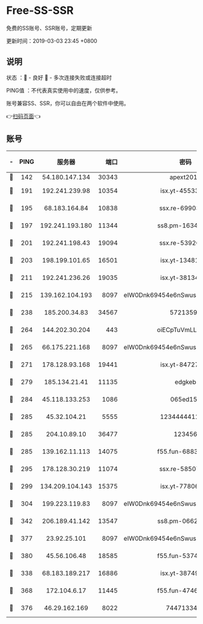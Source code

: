 # Free-SS-SSR

免费的SS账号、SSR账号，定期更新

更新时间：2019-03-03 23:45 +0800

## 说明

状态     ：🙂 - 良好 🙁 - 多次连接失败或连接超时

PING值   ：不代表真实使用中的速度，仅供参考。

账号兼容SS、SSR，你可以自由在两个软件中使用。

👉[扫码页面](https://liesauer.github.io/free-ss-ssr.github.io/)👈

## 账号

|-|PING|服务器|端口|密码|加密方式|区域|
|:----:|:----:|:-----:|-----:|:----:|:----:|:----:|
|🙂|142|54.180.147.134|30343|apext2019|chacha20|KR|
|🙂|191|192.241.239.98|10354|isx.yt-45533403|aes-256-cfb|US|
|🙂|195|68.183.164.84|10838|ssx.re-69903190|aes-256-cfb|US|
|🙂|197|192.241.193.180|11344|ss8.pm-16345934|aes-256-cfb|US|
|🙂|201|192.241.198.43|19094|ssx.re-53926078|aes-256-cfb|US|
|🙂|203|198.199.101.65|16501|isx.yt-13481478|aes-256-cfb|US|
|🙂|211|192.241.236.26|19035|isx.yt-38134679|aes-256-cfb|US|
|🙂|215|139.162.104.193|8097|eIW0Dnk69454e6nSwuspv9DmS201tQ0D|aes-256-cfb|JP|
|🙂|238|185.200.34.83|34567|57213592|aes-256-cfb|US|
|🙂|264|144.202.30.204|443|oiECpTuVmLLxk4Ts|aes-256-cfb|US|
|🙂|265|66.175.221.168|8097|eIW0Dnk69454e6nSwuspv9DmS201tQ0D|aes-256-cfb|US|
|🙂|271|178.128.93.168|19441|isx.yt-84727803|aes-256-cfb|SG|
|🙂|279|185.134.21.41|11135|edgkeb|aes-256-cfb|GB|
|🙂|284|45.118.133.253|1086|065ed15a|aes-256-cfb|SG|
|🙂|285|45.32.104.21|5555|1234444411111|aes-256-cfb|SG|
|🙂|285|204.10.89.10|36477|123456|aes-256-cfb|US|
|🙂|285|139.162.11.113|14075|f55.fun-68835122|aes-256-cfb|SG|
|🙂|295|178.128.30.219|11074|ssx.re-58507780|aes-256-cfb|SG|
|🙂|299|134.209.104.143|15375|isx.yt-77806591|aes-256-cfb|SG|
|🙂|304|199.223.119.83|8097|eIW0Dnk69454e6nSwuspv9DmS201tQ0D|aes-256-cfb|US|
|🙂|342|206.189.41.142|13547|ss8.pm-06627885|aes-256-cfb|SG|
|🙂|377|23.92.25.101|8097|eIW0Dnk69454e6nSwuspv9DmS201tQ0D|aes-256-cfb|US|
|🙂|380|45.56.106.48|18585|f55.fun-53745027|aes-256-cfb|US|
|🙂|338|68.183.189.217|16886|isx.yt-38749717|aes-256-cfb|SG|
|🙁|368|172.104.6.17|11445|f55.fun-47466889|aes-256-cfb|US|
|🙁|376|46.29.162.169|8022|7447133485|aes-256-cfb|RU|
